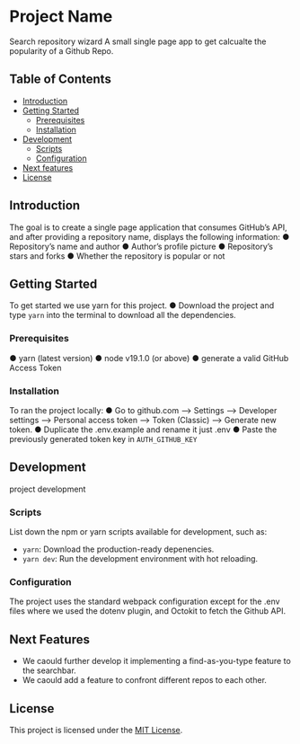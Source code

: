 # Project Name

Search repository wizard
A small single page app to get calcualte the popularity of a Github Repo.

## Table of Contents

- [Introduction](#introduction)
- [Getting Started](#getting-started)
  - [Prerequisites](#prerequisites)
  - [Installation](#installation)
- [Development](#development)
  - [Scripts](#scripts)
  - [Configuration](#configuration)
- [Next features](#next-features)
- [License](#license)

## Introduction

The goal is to create a single page application that consumes GitHub’s API, and after providing a repository name, displays the following information:
● Repository’s name and author
● Author’s profile picture
● Repository’s stars and forks
● Whether the repository is popular or not

## Getting Started

To get started we use yarn for this project.
● Download the project and type `yarn` into the terminal to download all the dependencies.

### Prerequisites

●  yarn (latest version)
●  node v19.1.0 (or above)
●  generate a valid GitHub Access Token

### Installation
To ran the project locally:
● Go to github.com --> Settings --> Developer settings --> Personal access token --> Token (Classic) --> Generate new token.
● Duplicate the .env.example and rename it just .env
● Paste the previously generated token key in `AUTH_GITHUB_KEY`

## Development

project development

### Scripts
List down the npm or yarn scripts available for development, such as:

- `yarn`: Download the production-ready depenencies.
- `yarn dev`: Run the development environment with hot reloading.

### Configuration

The project uses the standard webpack configuration except for the .env files where we used the dotenv plugin, and
Octokit to fetch the Github API.

## Next Features

- We caould further develop it implementing a find-as-you-type feature to the searchbar.
- We caould add a feature to confront different repos to each other.
## License

This project is licensed under the [MIT License](LICENSE).
